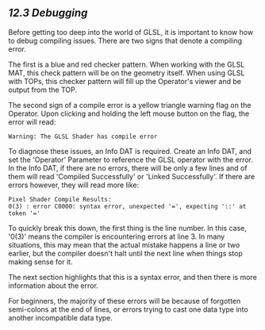 ## *12.3 Debugging*

Before getting too deep into the world of GLSL, it is important to know how to debug compiling issues. There are two signs that denote a compiling error.

The first is a blue and red checker pattern. When working with the GLSL MAT, this check pattern will be on the geometry itself. When using GLSL with TOPs, this checker pattern will fill up the Operator's viewer and be output from the TOP.

The second sign of a compile error is a yellow triangle warning flag on the Operator. Upon clicking and holding the left mouse button on the flag, the error will read:

    Warning: The GLSL Shader has compile error

To diagnose these issues, an Info DAT is required. Create an Info DAT, and set the 'Operator' Parameter to reference the GLSL operator with the error. In the Info DAT, if there are no errors, there will be only a few lines and of them will read 'Compiled Successfully' or 'Linked Successfully'. If there are errors however, they will read more like:

    Pixel Shader Compile Results:
    0(3) : error C0000: syntax error, unexpected '=', expecting '::' at token '='

To quickly break this down, the first thing is the line number. In this case, '0(3)' means the compiler is encountering errors at line 3. In many situations, this may mean that the actual mistake happens a line or two earlier, but the compiler doesn't halt until the next line when things stop making sense for it.

The next section highlights that this is a syntax error, and then there is more information about the error.

For beginners, the majority of these errors will be because of forgotten semi-colons at the end of lines, or errors trying to cast one data type into another incompatible data type.